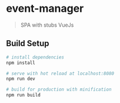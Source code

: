 # event-manager

> SPA with stubs VueJs

## Build Setup

``` bash
# install dependencies
npm install

# serve with hot reload at localhost:8080
npm run dev

# build for production with minification
npm run build
```
